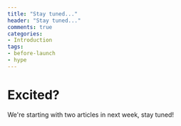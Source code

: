 ```yaml
---
title: "Stay tuned..."
header: "Stay tuned..."
comments: true
categories:
- Introduction
tags:
- before-launch
- hype
---
```


# Excited?

We're starting with two articles in next week, stay tuned!